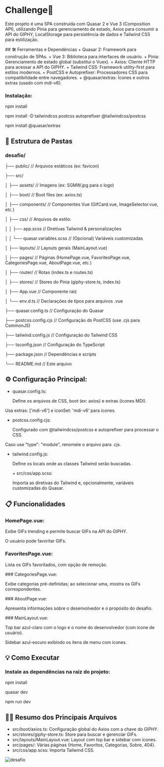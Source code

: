 <h1>Challenge🚀</h1> 
<p>Este projeto é uma SPA construída com Quasar 2 e Vue 3 (Composition API), utilizando Pinia para gerenciamento de estado, Axios para consumir a API do GIPHY, LocalStorage para persistência de dados e Tailwind CSS para estilização.</p>
## 🛠️ Ferramentas e Dependências
+ Quasar 2: Framework para construção de SPAs.
+ Vue 3: Biblioteca para interfaces de usuário.
+ Pinia: Gerenciamento de estado global (substitui o Vuex).
+ Axios: Cliente HTTP para acessar a API do GIPHY.
+ Tailwind CSS: Framework utility-first para estilos modernos.
+ PostCSS e Autoprefixer: Processadores CSS para compatibilidade entre navegadores.
+ @quasar/extras: Ícones e outros extras (usado com mdi-v6).

### Instalação:
<p>npm install</p>
<p>npm install -D tailwindcss postcss autoprefixer @tailwindcss/postcss</p>
<p>npm install @quasar/extras</p>

## 📂 Estrutura de Pastas
### desafio/
<p>├── public/            // Arquivos estáticos (ex: favicon)</p>
<p>├── src/</p>
<p>│   ├── assets/        // Imagens (ex: SGMW.jpg para o logo)</p>
<p>│   ├── boot/          // Boot files (ex: axios.ts)</p>
<p>│   ├── components/    // Componentes Vue (GifCard.vue, ImageSelector.vue, etc.)</p>
<p>│   ├── css/           // Arquivos de estilo: </p>
<p>│   │   ├── app.scss   // Diretivas Tailwind & personalizações</p>
<p>│   │   └── quasar.variables.scss  // (Opcional) Variáveis customizadas</p>
<p>│   ├── layouts/       // Layouts gerais (MainLayout.vue)</p>
<p>│   ├── pages/         // Páginas (HomePage.vue, FavoritesPage.vue, CategoriesPage.vue, AboutPage.vue, etc.)</p>
<p>│   ├── router/        // Rotas (index.ts e routes.ts)</p>
<p>│   ├── stores/        // Stores do Pinia (giphy-store.ts, index.ts)</p>
<p>│   ├── App.vue        // Componente raiz</p>
<p>│   └── env.d.ts       // Declarações de tipos para arquivos .vue</p>
<p>├── quasar.config.ts   // Configuração do Quasar</p>
<p>├── postcss.config.cjs // Configuração do PostCSS (use .cjs para CommonJS)</p>
<p>├── tailwind.config.js // Configuração do Tailwind CSS</p>
<p>├── tsconfig.json      // Configuração do TypeScript</p>
<p>├── package.json       // Dependências e scripts</p>
<p>└── README.md          // Este arquivo</p>

## ⚙️ Configuração Principal: 
+ quasar.config.ts:
  <p>Define os arquivos de CSS, boot (ex: axios) e extras (ícones MDI).

Usa extras: ['mdi-v6'] e iconSet: 'mdi-v6' para ícones.</p>
+ postcss.config.cjs:
  <p>Configurado com @tailwindcss/postcss e autoprefixer para processar o CSS.

Caso use "type": "module", renomeie o arquivo para .cjs.</p>
+ tailwind.config.js:
  <p>Define os locais onde as classes Tailwind serão buscadas.</p>
  + src/css/app.scss:
  <p>Importa as diretivas do Tailwind e, opcionalmente, variáveis customizadas do Quasar.</p>

## 📋 Funcionalidades
### HomePage.vue:
<p>Exibe GIFs trending e permite buscar GIFs na API do GIPHY.

O usuário pode favoritar GIFs.</p>
### FavoritesPage.vue:
<p>Lista os GIFs favoritados, com opção de remoção.</p>
### CategoriesPage.vue:
<p>Exibe categorias pré-definidas; ao selecionar uma, mostra os GIFs correspondentes.</p>
### AboutPage.vue:
<p>Apresenta informações sobre o desenvolvedor e o propósito do desafio.</p>
### MainLayout.vue:
<p>Top bar azul-claro com o logo e o nome do desenvolvedor (com ícone de usuário).

Sidebar azul-escuro exibindo os itens de menu com ícones.</p>

## 💡 Como Executar
### Instale as dependências na raiz do projeto:
<p>npm install</p>
<p>quasar dev</p>
<p>npm run dev</p>

## 👨‍💻 Resumo dos Principais Arquivos
+ src/boot/axios.ts: Configuração global do Axios com a chave do GIPHY.
+ src/stores/giphy-store.ts: Store para buscar e gerenciar GIFs.
+ src/layouts/MainLayout.vue: Layout com top bar e sidebar com ícones.
+ src/pages/: Várias páginas (Home, Favoritos, Categorias, Sobre, 404).
+ src/css/app.scss: Importa Tailwind CSS.

![desafio](https://github.com/user-attachments/assets/e0362d0c-e92e-47f4-aeb4-c416e061a3df)



